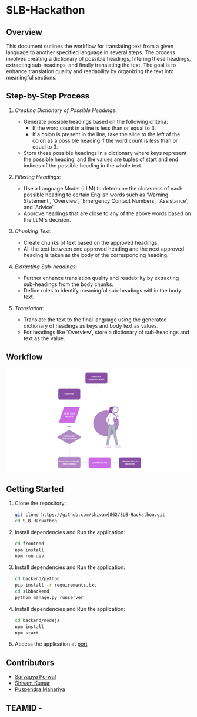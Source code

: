 # SLB-Hackathon

## Overview

This document outlines the workflow for translating text from a given language to another specified language in several steps. The process involves creating a dictionary of possible headings, filtering these headings, extracting sub-headings, and finally translating the text. The goal is to enhance translation quality and readability by organizing the text into meaningful sections.

## Step-by-Step Process

1. _Creating Dictionary of Possible Headings_:

   - Generate possible headings based on the following criteria:
     - If the word count in a line is less than or equal to 3.
     - If a colon is present in the line, take the slice to the left of the colon as a possible heading if the word count is less than or equal to 3.
   - Store these possible headings in a dictionary where keys represent the possible heading, and the values are tuples of start and end indices of the possible heading in the whole text.

2. _Filtering Headings_:

   - Use a Language Model (LLM) to determine the closeness of each possible heading to certain English words such as 'Warning Statement', 'Overview', 'Emergency Contact Numbers', 'Assistance', and 'Advice'.
   - Approve headings that are close to any of the above words based on the LLM's decision.

3. _Chunking Text_:

   - Create chunks of text based on the approved headings.
   - All the text between one approved heading and the next approved heading is taken as the body of the corresponding heading.

4. _Extracting Sub-headings_:

   - Further enhance translation quality and readability by extracting sub-headings from the body chunks.
   - Define rules to identify meaningful sub-headings within the body text.

5. _Translation_:
   - Translate the text to the final language using the generated dictionary of headings as keys and body text as values.
   - For headings like 'Overview', store a dictionary of sub-headings and text as the value.

## Workflow

![WorkFlow](/workflow.png)

## Getting Started

1. Clone the repository:

   ```bash
   git clone https://github.com/shivam6862/SLB-Hackathon.git
   cd SLB-Hackathon
   ```

2. Install dependencies and Run the application:

   ```bash
   cd frontend
   npm install
   npm run dev
   ```

3. Install dependencies and Run the application:

   ```bash
   cd backend/python
   pip install -r requirements.txt
   cd slbbackend
   python manage.py runserver
   ```

4. Install dependencies and Run the application:

   ```bash
   cd backend/nodejs
   npm install
   npm start
   ```

5. Access the application at [port](http://localhost:3000)

## Contributors

- [Sarvagya Porwal](https://github.com/Sar2580P)
- [Shivam Kumar](https://github.com/shivam6862)
- [Puspendra Mahariya](https://github.com/silent-cipher)

## TEAMID -
